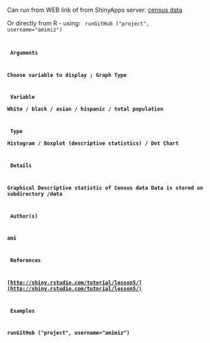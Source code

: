 Can run from WEB link of from ShinyApps server: [census data](https://amimiz.shinyapps.io/Project/)

Or directly from R - using: 
<code> runGitHub ("project", username="amimiz") 

<b> Arguments 

  Choose variable to display ; Graph Type

  <b> Variable	
    White / black / asian / hispanic / total population

  <b> Type	 
    Histogram / Boxplot (descriptive statistics) / Dot Chart

<b> Details 

  Graphical Descriptive statistic of Census data Data is stored on subdirectory /data

<b> Author(s) 

  ami

<b> References 

  [http://shiny.rstudio.com/tutorial/lesson5/](http://shiny.rstudio.com/tutorial/lesson5/)

<b> Examples </b>

  runGitHub ("project", username="amimiz")
